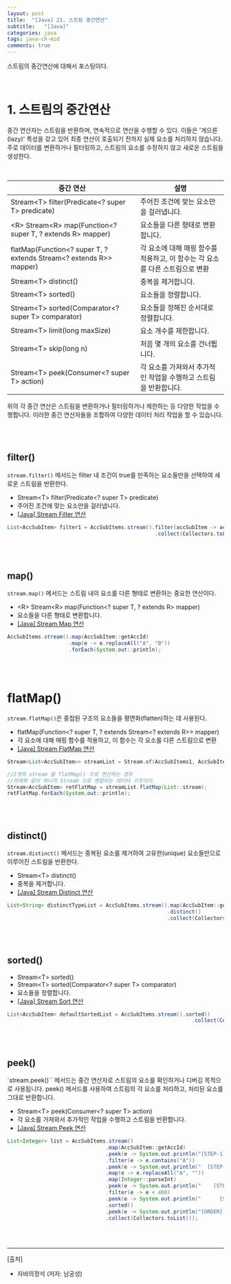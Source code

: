```yaml
---
layout: post
title:  "[Java] 21. 스트림 중간연산"
subtitle:   "[Java]"
categories: java
tags: java-ch-mid
comments: true
---
```


스트림의 중간연산에 대해서 포스팅이다.

<br>


# 1. 스트림의 중간연산

중간 연산자는 스트림을 반환하며, 연속적으로 연산을 수행할 수 있다. 이들은 '게으른(lazy)' 특성을 갖고 있어 최종 연산이 호출되기 전까지 실제 요소를 처리하지 않습니다. 주로 데이터를 변환하거나 필터링하고, 스트림의 요소를 수정하지 않고 새로운 스트림을 생성한다.

<br>


중간 연산 | 설명
----|----
Stream&lt;T&gt; filter(Predicate<? super T> predicate) | 주어진 조건에 맞는 요소만을 걸러냅니다.
&lt;R&gt; Stream&lt;R&gt; map(Function<? super T, ? extends R> mapper) | 요소들을 다른 형태로 변환합니다.
flatMap(Function<? super T, ? extends Stream<? extends R>> mapper) | 각 요소에 대해 매핑 함수를 적용하고, 이 함수는 각 요소를 다른 스트림으로 변환
Stream&lt;T&gt; distinct() | 중복을 제거합니다.
Stream&lt;T&gt; sorted() | 요소들을 정렬합니다.
Stream&lt;T&gt; sorted(Comparator<? super T> comparator) | 요소들을 정해진 순서대로 정렬합니다.
Stream&lt;T&gt; limit(long maxSize) | 요소 개수를 제한합니다.
Stream&lt;T&gt; skip(long n) | 처음 몇 개의 요소를 건너뜁니다.
Stream&lt;T&gt; peek(Consumer<? super T> action) | 각 요소를 가져와서 추가적인 작업을 수행하고 스트림을 반환합니다.

위의 각 중간 연산은 스트림을 변환하거나 필터링하거나 제한하는 등 다양한 작업을 수행합니다. 이러한 중간 연산자들을 조합하여 다양한 데이터 처리 작업을 할 수 있습니다.

<br><br>


## filter()

`stream.filter()` 메서드는 filter 내 조건이 true를 만족하는 요소들만을 선택하여 새로운 스트림을 반환한다. 

- Stream&lt;T&gt; filter(Predicate<? super T> predicate)
- 주어진 조건에 맞는 요소만을 걸러냅니다.
- [[Java] Stream Filter 연산](https://linked2ev.github.io/java/2023/11/28/Java-Stream-Filter-%EC%97%B0%EC%82%B0/)

```java
List<AccSubItem> filter1 = AccSubItems.stream().filter(accSubItem -> accSubItem.getAccAmt().compareTo(new BigDecimal(100000)) >= 0)
                                                .collect(Collectors.toList());
```

<br><br>


## map()

`stream.map()` 메서드는 스트림 내의 요소를 다른 형태로 변환하는 중요한 연산이다.

- &lt;R&gt; Stream&lt;R&gt; map(Function<? super T, ? extends R> mapper)
- 요소들을 다른 형태로 변환합니다.
- [[Java] Stream Map 연산](https://linked2ev.github.io/java/2023/11/28/Java-Stream-Map-%EC%97%B0%EC%82%B0/)

```java
AccSubItems.stream().map(AccSubItem::getAccId)
                    .map(e -> e.replaceAll("A", "B"))
                    .forEach(System.out::println);
```

<br><br>


# flatMap()

`stream.flatMap()`은 중첩된 구조의 요소들을 평면화(flatten)하는 데 사용된다. 

- flatMap(Function<? super T, ? extends Stream<? extends R>> mapper)
- 각 요소에 대해 매핑 함수를 적용하고, 이 함수는 각 요소를 다른 스트림으로 변환
- [[Java] Stream FlatMap 연산](https://linked2ev.github.io/java/2023/11/29/Java-Stream-FlatMap-%EC%97%B0%EC%82%B0/)


```java
Stream<List<AccSubItem>> streamList = Stream.of(AccSubItems1, AccSubItems2);

//2개의 stream 을 flatMap() 으로 연산하는 경우
//아래와 같이 하나의 Stream 으로 병합되는 데이터 구조이다.
Stream<AccSubItem> retFlatMap = streamList.flatMap(List::stream);
retFlatMap.forEach(System.out::println);
```

<br><br>


## distinct()

`stream.distinct()` 메서드는 중복된 요소를 제거하여 고유한(unique) 요소들만으로 이루어진 스트림을 반환한다. 

- Stream&lt;T&gt; distinct()
-  중복을 제거합니다.
- [[Java] Stream Distinct 연산](https://linked2ev.github.io/java/2023/11/28/Java-Stream-Distinct-%EC%97%B0%EC%82%B0/)

```java
List<String> distinctTypeList = AccSubItems.stream().map(AccSubItem::getDepWdrTypCd)
                                                    .distinct()
                                                    .collect(Collectors.toList());
```

<br><br>


## sorted()

- Stream&lt;T&gt; sorted()
- Stream&lt;T&gt; sorted(Comparator<? super T> comparator)
- 요소들을 정렬합니다.
- [[Java] Stream Sort 연산](https://linked2ev.github.io/java/2023/11/28/Java-Stream-Sort-%EC%97%B0%EC%82%B0/)

```java
List<AccSubItem> defaultSortedList = AccSubItems.stream().sorted()
                                                            .collect(Collectors.toList());
```

<br><br>


## peek()

`stream.peek()`` 메서드는 중간 연산자로 스트림의 요소를 확인하거나 디버깅 목적으로 사용됩니다. peek() 메서드를 사용하여 스트림의 각 요소를 처리하고, 처리된 요소를 그대로 반환합니다. 

- Stream&lt;T&gt; peek(Consumer<? super T> action) 
- 각 요소를 가져와서 추가적인 작업을 수행하고 스트림을 반환합니다.
- [[Java] Stream Peek 연산](https://linked2ev.github.io/java/2023/11/28/Java-Stream-Peek-%EC%97%B0%EC%82%B0/)

```java
List<Integer> list = AccSubItems.stream()
                                .map(AccSubItem::getAccId)
                                .peek(e -> System.out.println("[STEP-1] AccId: " + e))
                                .filter(e -> e.contains("A"))
                                .peek(e -> System.out.println("  [STEP-2] A시작 Filter: " +e))
                                .map(e -> e.replaceAll("A", ""))
                                .map(Integer::parseInt)
                                .peek(e -> System.out.println("    [STEP-3] Replace 후 Integer 변환: " + e))
                                .filter(e -> e < 400)
                                .peek(e -> System.out.println("      [STEP-4] 400 이하 Filter: " + e))
                                .sorted()
                                .peek(e -> System.out.println("[ORDER] Sorted: " + e))
                                .collect(Collectors.toList());
```

<br><br>


---
[출처]
- 자바의정석 (저자: 남궁성)